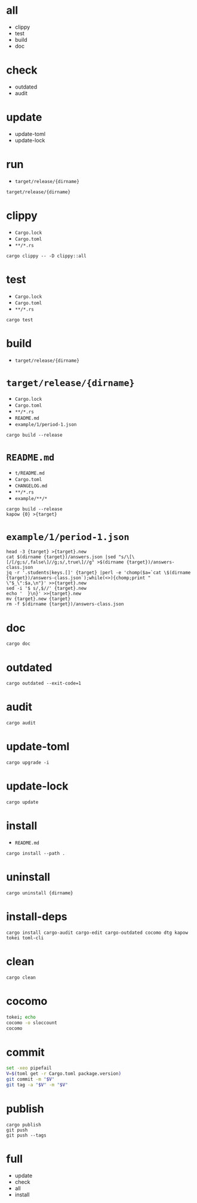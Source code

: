 # all

* clippy
* test
* build
* doc

# check

* outdated
* audit

# update

* update-toml
* update-lock

# run

* `target/release/{dirname}`

```
target/release/{dirname}
```

# clippy

* `Cargo.lock`
* `Cargo.toml`
* `**/*.rs`

```
cargo clippy -- -D clippy::all
```

# test

* `Cargo.lock`
* `Cargo.toml`
* `**/*.rs`

```
cargo test
```

# build

* `target/release/{dirname}`

# `target/release/{dirname}`

* `Cargo.lock`
* `Cargo.toml`
* `**/*.rs`
* `README.md`
* `example/1/period-1.json`

```
cargo build --release
```

# `README.md`

* `t/README.md`
* `Cargo.toml`
* `CHANGELOG.md`
* `**/*.rs`
* `example/**/*`

```
cargo build --release
kapow {0} >{target}
```

# `example/1/period-1.json`

```
head -3 {target} >{target}.new
cat $(dirname {target})/answers.json |sed "s/\[\[/[/g;s/,false\]//g;s/,true\]//g" >$(dirname {target})/answers-class.json
jq -r '.students|keys.[]' {target} |perl -e 'chomp($a=`cat \$(dirname {target})/answers-class.json`);while(<>){chomp;print "    \"$_\":$a,\n"}' >>{target}.new
sed -i '$ s/,$//' {target}.new
echo '  }\n}' >>{target}.new
mv {target}.new {target}
rm -f $(dirname {target})/answers-class.json
```

# doc

```
cargo doc
```

# outdated

```
cargo outdated --exit-code=1
```

# audit

```
cargo audit
```

# update-toml

```
cargo upgrade -i
```

# update-lock

```
cargo update
```

# install

* `README.md`

```
cargo install --path .
```

# uninstall

```
cargo uninstall {dirname}
```

# install-deps

```
cargo install cargo-audit cargo-edit cargo-outdated cocomo dtg kapow tokei toml-cli
```

# clean

```
cargo clean
```

# cocomo

```bash -eo pipefail
tokei; echo
cocomo -o sloccount
cocomo
```

# commit

```bash
set -xeo pipefail
V=$(toml get -r Cargo.toml package.version)
git commit -m "$V"
git tag -a "$V" -m "$V"
```

# publish

```
cargo publish
git push
git push --tags
```

# full

* update
* check
* all
* install

